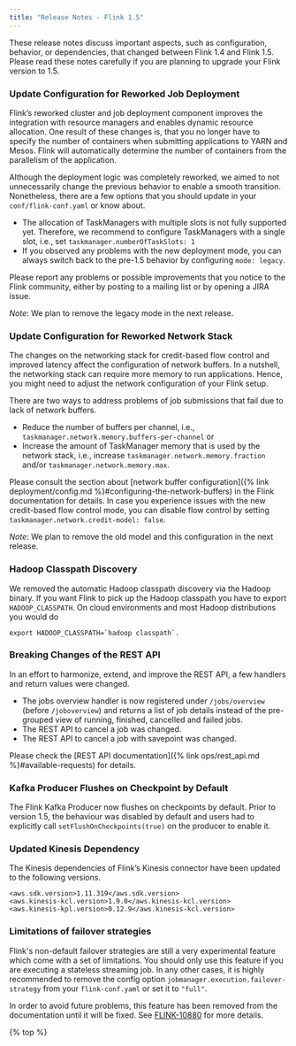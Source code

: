 ```yaml
---
title: "Release Notes - Flink 1.5"
---
```

<!--
Licensed to the Apache Software Foundation (ASF) under one
or more contributor license agreements.  See the NOTICE file
distributed with this work for additional information
regarding copyright ownership.  The ASF licenses this file
to you under the Apache License, Version 2.0 (the
"License"); you may not use this file except in compliance
with the License.  You may obtain a copy of the License at

  http://www.apache.org/licenses/LICENSE-2.0

Unless required by applicable law or agreed to in writing,
software distributed under the License is distributed on an
"AS IS" BASIS, WITHOUT WARRANTIES OR CONDITIONS OF ANY
KIND, either express or implied.  See the License for the
specific language governing permissions and limitations
under the License.
-->

These release notes discuss important aspects, such as configuration, behavior, or dependencies, that changed between Flink 1.4 and Flink 1.5. Please read these notes carefully if you are planning to upgrade your Flink version to 1.5.

### Update Configuration for Reworked Job Deployment

Flink’s reworked cluster and job deployment component improves the integration with resource managers and enables dynamic resource allocation. One result of these changes is, that you no longer have to specify the number of containers when submitting applications to YARN and Mesos. Flink will automatically determine the number of containers from the parallelism of the application.

Although the deployment logic was completely reworked, we aimed to not unnecessarily change the previous behavior to enable a smooth transition. Nonetheless, there are a few options that you should update in your `conf/flink-conf.yaml` or know about. 

* The allocation of TaskManagers with multiple slots is not fully supported yet. Therefore, we recommend to configure TaskManagers with a single slot, i.e., set `taskmanager.numberOfTaskSlots: 1`
* If you observed any problems with the new deployment mode, you can always switch back to the pre-1.5 behavior by configuring `mode: legacy`. 

Please report any problems or possible improvements that you notice to the Flink community, either by posting to a mailing list or by opening a JIRA issue.

*Note*: We plan to remove the legacy mode in the next release. 

### Update Configuration for Reworked Network Stack

The changes on the networking stack for credit-based flow control and improved latency affect the configuration of network buffers. In a nutshell, the networking stack can require more memory to run applications. Hence, you might need to adjust the network configuration of your Flink setup. 

There are two ways to address problems of job submissions that fail due to lack of network buffers.

* Reduce the number of buffers per channel, i.e., `taskmanager.network.memory.buffers-per-channel` or
* Increase the amount of TaskManager memory that is used by the network stack, i.e., increase `taskmanager.network.memory.fraction` and/or `taskmanager.network.memory.max`.

Please consult the section about [network buffer configuration]({% link deployment/config.md %}#configuring-the-network-buffers) in the Flink documentation for details. In case you experience issues with the new credit-based flow control mode, you can disable flow control by setting `taskmanager.network.credit-model: false`. 

*Note*: We plan to remove the old model and this configuration in the next release.

### Hadoop Classpath Discovery

We removed the automatic Hadoop classpath discovery via the Hadoop binary. If you want Flink to pick up the Hadoop classpath you have to export `HADOOP_CLASSPATH`. On cloud environments and most Hadoop distributions you would do 

```
export HADOOP_CLASSPATH=`hadoop classpath`.
```

### Breaking Changes of the REST API

In an effort to harmonize, extend, and improve the REST API, a few handlers and return values were changed.

* The jobs overview handler is now registered under `/jobs/overview` (before `/joboverview`) and returns a list of job details instead of the pre-grouped view of running, finished, cancelled and failed jobs. 
* The REST API to cancel a job was changed.
* The REST API to cancel a job with savepoint was changed. 

Please check the [REST API documentation]({% link ops/rest_api.md %}#available-requests) for details.

### Kafka Producer Flushes on Checkpoint by Default

The Flink Kafka Producer now flushes on checkpoints by default. Prior to version 1.5, the behaviour was disabled by default and users had to explicitly call `setFlushOnCheckpoints(true)` on the producer to enable it.

### Updated Kinesis Dependency

The Kinesis dependencies of Flink’s Kinesis connector have been updated to the following versions.

```
<aws.sdk.version>1.11.319</aws.sdk.version>
<aws.kinesis-kcl.version>1.9.0</aws.kinesis-kcl.version>
<aws.kinesis-kpl.version>0.12.9</aws.kinesis-kcl.version>
```

<!-- Remove once FLINK-10712 has been fixed -->
### Limitations of failover strategies
Flink's non-default failover strategies are still a very experimental feature which come with a set of limitations.
You should only use this feature if you are executing a stateless streaming job.
In any other cases, it is highly recommended to remove the config option `jobmanager.execution.failover-strategy` from your `flink-conf.yaml` or set it to `"full"`.

In order to avoid future problems, this feature has been removed from the documentation until it will be fixed.
See [FLINK-10880](https://issues.apache.org/jira/browse/FLINK-10880) for more details.

{% top %}
